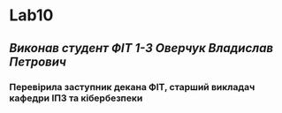 # Lab10
## *Виконав студент ФІТ 1-3 Оверчук Владислав Петрович*
### **Перевірила заступник декана ФІТ, старший викладач кафедри ІПЗ та кібербезпеки**
